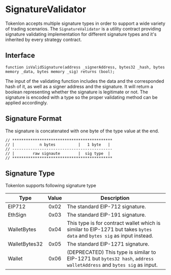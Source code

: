 # SignatureValidator

Tokenlon accepts multiple signature types in order to support a wide variety of trading scenarios. The `SignatureValidator` is a utility contract providing signature validating implementation for different signature types and it's inherited by every strategy contract.

## Interface

```
function isValidSignature(address _signerAddress, bytes32 _hash, bytes memory _data, bytes memory _sig) returns (bool);
```

The input of the validating function includes the data and the corresponded hash of it, as well as a signer address and the signature. It will return a boolean representing whether the signature is legitimate or not. The signature is encoded with a type so the proper validating method can be applied accordingly.

## Signature Format

The signature is concatenated with one byte of the type value at the end.

```
// ********************************************
// |           n bytes          |   1 byte   |
// --------------------------------------------
// |        raw signaute        |  sig type  |
// ********************************************
```

## Signature Type

Tokenlon supports following signature type

| Type          | Value | Description                                                                                                            |
| ------------- | :---: | ---------------------------------------------------------------------------------------------------------------------- |
| EIP712        | 0x02  | The standard EIP-712 signature.                                                                                        |
| EthSign       | 0x03  | The standard EIP-191 signature.                                                                                        |
| WalletBytes   | 0x04  | This type is for contract wallet which is similar to EIP-1271 but takes `bytes data` and `bytes sig` as input instead. |
| WalletBytes32 | 0x05  | The standard EIP-1271 signature.                                                                                       |
| Wallet        | 0x06  | (DEPRECATED) This type is similar to EIP-1271 but `bytes32 hash`, `address walletAddress` and `bytes sig` as input.    |
